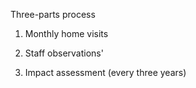 Three-parts process

1. Monthly home visits

2. Staff observations'

3. Impact assessment (every three years)